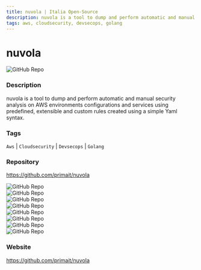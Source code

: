```yaml
---
title: nuvola | Italia Open-Source
description: nuvola is a tool to dump and perform automatic and manual security analysis on AWS environments configurations and services using predefined, extensible and custom rules created using a simple Yaml syntax.
tags: aws, cloudsecurity, devsecops, golang
---
```

        

# nuvola

![GitHub Repo](https://img.shields.io/static/v1?label=category&message=opensource&color=green)

### Description

nuvola is a tool to dump and perform automatic and manual security analysis on AWS environments configurations and services using predefined, extensible and custom rules created using a simple Yaml syntax.

### Tags

`Aws` | `Cloudsecurity` | `Devsecops` | `Golang`

### Repository

https://github.com/primait/nuvola

![GitHub Repo](https://img.shields.io/github/stars/primait/nuvola?style=social)<br />![GitHub Repo](https://img.shields.io/github/forks/primait/nuvola?style=social)<br />![GitHub Repo](https://img.shields.io/github/v/tag/primait/nuvola?style=social)<br />![GitHub Repo](https://img.shields.io/github/contributors/primait/nuvola)<br />![GitHub Repo](https://img.shields.io/github/issues-pr/primait/nuvola)<br />![GitHub Repo](https://img.shields.io/github/issues/primait/nuvola)<br />![GitHub Repo](https://img.shields.io/github/license/primait/nuvola)<br />![GitHub Repo](https://img.shields.io/github/last-commit/primait/nuvola)<br />

### Website

https://github.com/primait/nuvola
